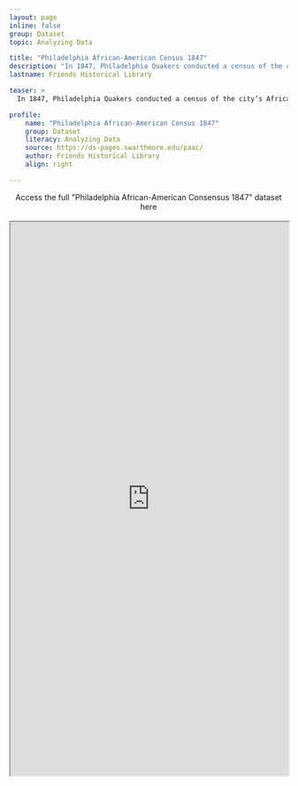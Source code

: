 ```yaml
---
layout: page
inline: false
group: Dataset
topic: Analyzing Data

title: "Philadelphia African-American Census 1847"
description: "In 1847, Philadelphia Quakers conducted a census of the city’s African American population. Their intention was to document the existence of an “industrious and thriving” portion of that population, and also to discover what sectors of the community may have been in need of attention and assistance. Over 150 years later, the original data - held in manuscript at the Friends Historical Library of Swarthmore College - proves a rich resource for studying African American history, genealogy, Philadelphia history, and more."
lastname: Friends Historical Library

teaser: >
  In 1847, Philadelphia Quakers conducted a census of the city’s African American population. Their intention was to document the existence of an “industrious and thriving” portion of that population, and also to discover what sectors of the community may have been in need of attention and assistance. Over 150 years later, the original data - held in manuscript at the Friends Historical Library of Swarthmore College - proves a rich resource for studying African American history, genealogy, Philadelphia history, and more.

profile:
    name: "Philadelphia African-American Census 1847"
    group: Dataset
    literacy: Analyzing Data
    source: https://ds-pages.swarthmore.edu/paac/
    author: Friends Historical Library
    align: right

---
```


<link rel="stylesheet" href="https://cdn.jsdelivr.net/npm/@shoelace-style/shoelace@2.5.2/cdn/themes/light.css" />
<script type="module" src="https://cdn.jsdelivr.net/npm/@shoelace-style/shoelace@2.5.2/cdn/shoelace.js" ></script>

<div>
  <center>
  <sl-button-group label="Alignment">
  <sl-button href="https://ds-pages.swarthmore.edu/paac/">Access the full "Philadelphia African-American Consensus 1847" dataset here</sl-button>
  </sl-button-group>
</center>
</div>

<br>

<iframe width="100%" height="1000" src="https://ds-pages.swarthmore.edu/paac/" allowfullscreen>iFrame HERE</iframe>
